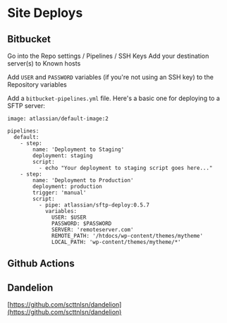 # Site Deploys

## Bitbucket

Go into the Repo settings / Pipelines / SSH Keys Add your destination server\(s\) to Known hosts 

Add `USER` and `PASSWORD` variables \(if you're not using an SSH key\) to the Repository variables

Add a `bitbucket-pipelines.yml` file. Here's a basic one for deploying to a SFTP server:

```text
image: atlassian/default-image:2

pipelines:
  default:
    - step:
        name: 'Deployment to Staging'
        deployment: staging
        script:
          - echo "Your deployment to staging script goes here..."
    - step:
        name: 'Deployment to Production'
        deployment: production
        trigger: 'manual'
        script:
          - pipe: atlassian/sftp-deploy:0.5.7
            variables:
              USER: $USER
              PASSWORD: $PASSWORD
              SERVER: 'remoteserver.com'
              REMOTE_PATH: '/htdocs/wp-content/themes/mytheme'
              LOCAL_PATH: 'wp-content/themes/mytheme/*'
```

## Github Actions

## Dandelion

[https://github.com/scttnlsn/dandelion](https://github.com/scttnlsn/dandelion)

